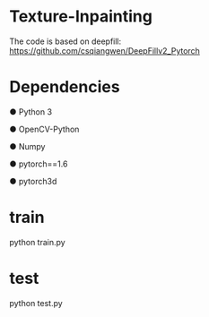 # Texture-Inpainting

The code is based on deepfill: https://github.com/csqiangwen/DeepFillv2_Pytorch

# Dependencies
● Python 3

● OpenCV-Python

● Numpy

● pytorch==1.6

● pytorch3d


# train
python train.py

# test
python test.py


